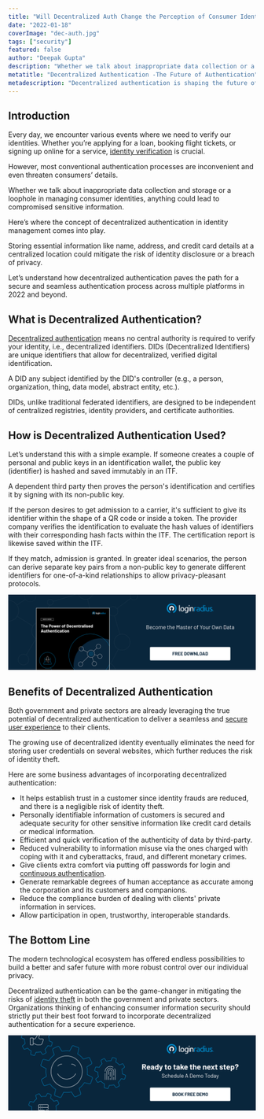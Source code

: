 ```yaml
---
title: "Will Decentralized Auth Change the Perception of Consumer Identities in 2022?"
date: "2022-01-18"
coverImage: "dec-auth.jpg"
tags: ["security"]
featured: false 
author: "Deepak Gupta"
description: "Whether we talk about inappropriate data collection or a loophole in managing consumer identities, anything could lead to compromised sensitive information. Here’s where the concept of decentralized authentication in identity management comes into play."
metatitle: "Decentralized Authentication -The Future of Authentication"
metadescription: "Decentralized authentication is shaping the future of securing consumer identities. Here’s how decentralized authentication benefits diverse businesses."
---
```


## Introduction

Every day, we encounter various events where we need to verify our identities. Whether you’re applying for a loan, booking flight tickets, or signing up online for a service, [identity verification](https://www.loginradius.com/blog/identity/what-is-identity-verification/) is crucial. 

However, most conventional authentication processes are inconvenient and even threaten consumers’ details. 

Whether we talk about inappropriate data collection and storage or a loophole in managing consumer identities, anything could lead to compromised sensitive information. 

Here’s where the concept of decentralized authentication in identity management comes into play. 

Storing essential information like name, address, and credit card details at a centralized location could mitigate the risk of identity disclosure or a breach of privacy. 

Let’s understand how decentralized authentication paves the path for a secure and seamless authentication process across multiple platforms in 2022 and beyond. 


## What is Decentralized Authentication? 

[Decentralized authentication](https://www.loginradius.com/blog/identity/what-is-decentralized-authentication/) means no central authority is required to verify your identity, i.e., decentralized identifiers. DIDs (Decentralized Identifiers) are unique identifiers that allow for decentralized, verified digital identification. 

A DID any subject identified by the DID's controller (e.g., a person, organization, thing, data model, abstract entity, etc.).

DIDs, unlike traditional federated identifiers, are designed to be independent of centralized registries, identity providers, and certificate authorities.


## How is Decentralized Authentication Used? 

Let’s understand this with a simple example. If someone creates a couple of personal and public keys in an identification wallet, the public key (identifier) is hashed and saved immutably in an ITF. 

A dependent third party then proves the person's identification and certifies it by signing with its non-public key.

If the person desires to get admission to a carrier, it's sufficient to give its identifier within the shape of a QR code or inside a token. The provider company verifies the identification to evaluate the hash values of identifiers with their corresponding hash facts within the ITF. The certification report is likewise saved within the ITF.

If they match, admission is granted. In greater ideal scenarios, the person can derive separate key pairs from a non-public key to generate different identifiers for one-of-a-kind relationships to allow privacy-pleasant protocols.

[![decentralized-auth](decentralized-auth.png)](https://www.loginradius.com/resource/decentralized-authentication/)


## Benefits of Decentralized Authentication

Both government and private sectors are already leveraging the true potential of decentralized authentication to deliver a seamless and [secure user experience](https://www.loginradius.com/blog/identity/balancing-security-cx/) to their clients. 

The growing use of decentralized identity eventually eliminates the need for storing user credentials on several websites, which further reduces the risk of identity theft. 

Here are some business advantages of incorporating decentralized authentication: 



* It helps establish trust in a customer since identity frauds are reduced, and there is a negligible risk of identity theft. 
* Personally identifiable information of customers is secured and adequate security for other sensitive information like credit card details or medical information. 
* Efficient and quick verification of the authenticity of data by third-party. 
* Reduced vulnerability to information misuse via the ones charged with coping with it and cyberattacks, fraud, and different monetary crimes.
* Give clients extra comfort via putting off passwords for login and [continuous authentication](https://www.loginradius.com/blog/identity/continuous-authentication/).
* Generate remarkable degrees of human acceptance as accurate among the corporation and its customers and companions.
* Reduce the compliance burden of dealing with clients' private information in services.
* Allow participation in open, trustworthy, interoperable standards.


## The Bottom Line

The modern technological ecosystem has offered endless possibilities to build a better and safer future with more robust control over our individual privacy. 

Decentralized authentication can be the game-changer in mitigating the risks of [identity theft](https://www.loginradius.com/blog/identity/identity-theft-frauds/) in both the government and private sectors.  Organizations thinking of enhancing consumer information security should strictly put their best foot forward to incorporate decentralized authentication for a secure experience. 


[![book-a-demo-loginradius](../../assets/book-a-demo-loginradius.png)](https://www.loginradius.com/book-a-demo/)
